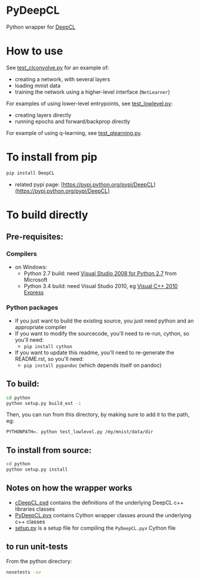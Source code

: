 # PyDeepCL

Python wrapper for  [DeepCL](https://github.com/hughperkins/DeepCL)

# How to use

See [test_clconvolve.py](https://github.com/hughperkins/DeepCL/blob/master/python/test_clconvolve.py) for an example of:

* creating a network, with several layers
* loading mnist data
* training the network using a higher-level interface (`NetLearner`)

For examples of using lower-level entrypoints, see [test_lowlevel.py](https://github.com/hughperkins/DeepCL/blob/master/python/test_lowlevel.py):

* creating layers directly
* running epochs and forward/backprop directly

For example of using q-learning, see [test_qlearning.py](https://github.com/hughperkins/DeepCL/blob/master/python/test_qlearning.py).

# To install from pip

```bash
pip install DeepCL 
```

* related pypi page: [https://pypi.python.org/pypi/DeepCL](https://pypi.python.org/pypi/DeepCL)

# To build directly

## Pre-requisites:

### Compilers

* on Windows:
  * Python 2.7 build: need [Visual Studio 2008 for Python 2.7](http://www.microsoft.com/en-us/download/details.aspx?id=44266) from Microsoft
  * Python 3.4 build: need Visual Studio 2010, eg [Visual C++ 2010 Express](https://www.visualstudio.com/downloads/download-visual-studio-vs#DownloadFamilies_4)

### Python packages

* If you just want to build the existing source, you just need python and an appropriate compiler
* If you want to modify the sourcecode, you'll need to re-run, cython, so you'll need:
  * `pip install cython`
* If you want to update this readme, you'll need to re-generate the README.rst, so you'll need: 
  * `pip install pypandoc` (which depends itself on pandoc)

## To build:

```bash
cd python
python setup.py build_ext -i
```

Then, you can run from this directory, by making sure to add it to the path, eg:
```
PYTHONPATH=. python test_lowlevel.py /my/mnist/data/dir 
```

## To install from source:

```bash
cd python
python setup.py install
```

## Notes on how the wrapper works

* [cDeepCL.pxd](https://github.com/hughperkins/DeepCL/blob/master/python/cDeepCL.pxd) contains the definitions of the underlying DeepCL c++ libraries classes
* [PyDeepCL.pyx](https://github.com/hughperkins/DeepCL/blob/master/python/PyDeepCL.pyx) contains Cython wrapper classes around the underlying c++ classes
* [setup.py](https://github.com/hughperkins/DeepCL/blob/master/python/setup.py) is a setup file for compiling the `PyDeepCL.pyx` Cython file

## to run unit-tests

From the python directory:

```bash
nosetests -sv
```

